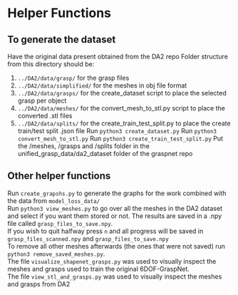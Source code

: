 # Helper Functions

## To generate the dataset
Have the original data present obtained from the DA2 repo
Folder structure from this directory should be:
1. `../DA2/data/grasp/` for the grasp files
2. `../DA2/data/simplified/` for the meshes in obj file format
3. `../DA2/data/grasps/` for the create_dataset script to place the selected grasp per object
4. `../DA2/data/meshes/` for the convert_mesh_to_stl.py script to place the converted .stl files
5. `../DA2/data/splits/` for the create_train_test_split.py to place the create train/test split .json file
Run `python3 create_dataset.py`
Run `python3 convert_mesh_to_stl.py`
Run `python3 create_train_test_split.py`
Put the /meshes, /grasps and /splits folder in the unified_grasp_data/da2_dataset folder of the graspnet repo 

## Other helper functions
Run `create_grapshs.py` to generate the graphs for the work combined with the data from `model_loss_data/`  
Run `python3 view_meshes.py` to go over all the meshes in the DA2 dataset and select if you want them stored or not. The results are saved in a .npy file called `grasp_files_to_save.npy`.   
If you wish to quit halfway press `n` and all progress will be saved in `grasp_files_scanned.npy` and `grasp_files_to_save.npy`  
To remove all other meshes afterwards (the ones that were not saved) run `python3 remove_saved_meshes.py`.  
The file `visualize_shapenet_grasps.py` was used to visually inspect the meshes and grasps used to train the original 6DOF-GraspNet.  
The file `view_stl_and_grasps.py` was used to visually inspect the meshes and grasps from DA2  
 